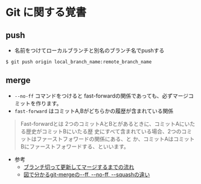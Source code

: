 # Git に関する覚書

## push

- 名前をつけてローカルブランチと別名のブランチ名でpushする
```
$ git push origin local_branch_name:remote_branch_name
```

## merge

- `--no-ff` コマンドをつけると fast-forwardの関係であっても、必ずマージコミットを作ります。
- `fast-forward` はコミットA,Bがどちらかの履歴が含まれている関係
>Fast-forwardとは
>2つのコミットAとBとがあるときに、コミットAにいたる歴史がコミットBにいたる歴
史にすべて含まれている場合、2つのコミットはファーストフォワードの関係にある、と
か、コミットAはコミットBにファーストフォワードする、といいます。

- 参考
  - [ブランチ切って更新してマージするまでの流れ](https://qiita.com/shuntaro_tamura/items/6c8bf792087fe5dc5103)
  - [図で分かるgit-mergeの--ff, --no-ff, --squashの違い](http://d.hatena.ne.jp/sinsoku/20111025/1319497900)
